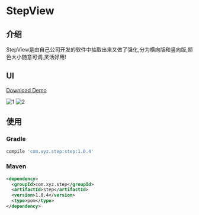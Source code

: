 # StepView

## 介绍

StepView是由自己公司开发的软件中抽取出来又做了强化,分为横向版和竖向版,颜色大小随意可调,灵活好用!

## UI

[Download Demo](https://github.com/zhangxuyang321/StepView/blob/master/apk/step.apk)

![1](https://github.com/zhangxuyang321/StepView/blob/master/ui/hflow.png)
![2](https://github.com/zhangxuyang321/StepView/blob/master/ui/vflow.png)

## 使用

### Gradle

```Groovy
compile 'com.xyz.step:step:1.0.4'
```

### Maven

```xml
<dependency>
  <groupId>com.xyz.step</groupId>
  <artifactId>step</artifactId>
  <version>1.0.4</version>
  <type>pom</type>
</dependency>
```
